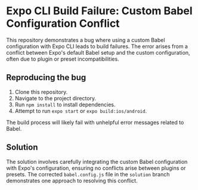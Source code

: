 # Expo CLI Build Failure: Custom Babel Configuration Conflict

This repository demonstrates a bug where using a custom Babel configuration with Expo CLI leads to build failures.  The error arises from a conflict between Expo's default Babel setup and the custom configuration, often due to plugin or preset incompatibilities.

## Reproducing the bug

1. Clone this repository.
2. Navigate to the project directory.
3. Run `npm install` to install dependencies.
4. Attempt to run `expo start` or `expo build:ios/android`. 

The build process will likely fail with unhelpful error messages related to Babel.

## Solution

The solution involves carefully integrating the custom Babel configuration with Expo's configuration, ensuring no conflicts arise between plugins or presets. The corrected `babel.config.js` file in the `solution` branch demonstrates one approach to resolving this conflict.
